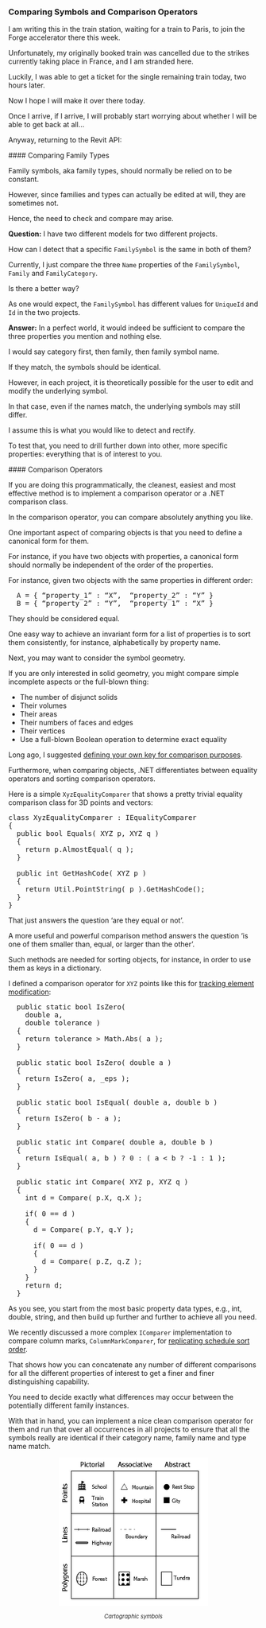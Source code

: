 <head>
<meta http-equiv="Content-Type" content="text/html; charset=utf-8">
<link rel="stylesheet" type="text/css" href="bc.css">
<script src="https://cdn.rawgit.com/google/code-prettify/master/loader/run_prettify.js" type="text/javascript"></script>
<script async src="https://platform.twitter.com/widgets.js" charset="utf-8"></script>
</head>

<!---

twitter:

Comparing Symbols and Comparison Operators in the #RevitAPI #DynamoBim @AutodeskForge @AutodeskRevit #bim #ForgeDevCon http://bit.ly/comparesymbol

Family symbols, aka family types, should normally be relied on to be constant.
However, since families and types can actually be edited at will, they are sometimes not.
Hence, the need to check and compare may arise...

&ndash; 
...

linkedin:

Comparison operators and comparing symbols in the #RevitAPI

http://bit.ly/comparesymbol

Family symbols, aka family types, should normally be relied on to be constant.
However, since families and types can actually be edited at will, they are sometimes not.
Hence, the need to check and compare may arise...

#bim #DynamoBim #ForgeDevCon #Revit #API #IFC #SDK #AI #VisualStudio #Autodesk #AEC #adsk

the [Revit API discussion forum](http://forums.autodesk.com/t5/revit-api-forum/bd-p/160) thread

<p style="font-size: 80%; font-style:italic"></p>

-->

### Comparing Symbols and Comparison Operators

I am writing this in the train station, waiting for a train to Paris, to join the Forge accelerator there this week.

Unfortunately, my originally booked train was cancelled due to the strikes currently taking place in France, and I am stranded here.

Luckily, I was able to get a ticket for the single remaining train today, two hours later.

Now I hope I will make it over there today.

Once I arrive, if I arrive, I will probably start worrying about whether I will be able to get back at all...

Anyway, returning to the Revit API:

####<a name="2"></a> Comparing Family Types

Family symbols, aka family types, should normally be relied on to be constant.

However, since families and types can actually be edited at will, they are sometimes not.

Hence, the need to check and compare may arise.

**Question:** I have two different models for two different projects.

How can I detect that a specific `FamilySymbol` is the same in both of them?

Currently, I just compare the three `Name` properties of the `FamilySymbol`, `Family` and `FamilyCategory`.

Is there a better way?

As one would expect, the `FamilySymbol` has different values for `UniqueId` and `Id` in the two projects.

**Answer:** In a perfect world, it would indeed be sufficient to compare the three properties you mention and nothing else.

I would say category first, then family, then family symbol name.

If they match, the symbols should be identical.

However, in each project, it is theoretically possible for the user to edit and modify the underlying symbol.

In that case, even if the names match, the underlying symbols may still differ.

I assume this is what you would like to detect and rectify.

To test that, you need to drill further down into other, more specific properties: everything that is of interest to you.

####<a name="3"></a> Comparison Operators

If you are doing this programmatically, the cleanest, easiest and most effective method is to implement a comparison operator or a .NET comparison class.

In the comparison operator, you can compare absolutely anything you like.

One important aspect of comparing objects is that you need to define a canonical form for them.

For instance, if you have two objects with properties, a canonical form should normally be independent of the order of the properties.

For instance, given two objects with the same properties in different order:

<pre>
  A = { “property_1” : “X”,  “property_2” : “Y” }
  B = { “property_2” : “Y”,  “property_1” : “X” }
</pre>

They should be considered equal.

One easy way to achieve an invariant form for a list of properties is to sort them consistently, for instance, alphabetically by property name.

Next, you may want to consider the symbol geometry.

If you are only interested in solid geometry, you might compare simple incomplete aspects or the full-blown thing:

- The number of disjunct solids
- Their volumes
- Their areas
- Their numbers of faces and edges
- Their vertices
- Use a full-blown Boolean operation to determine exact equality

Long ago, I
suggested [defining your own key for comparison purposes](https://thebuildingcoder.typepad.com/blog/2012/03/great-ocean-road-and-creating-your-own-key.html#2).

Furthermore, when comparing objects, .NET differentiates between equality operators and sorting comparison operators.

Here is a simple `XyzEqualityComparer` that shows a pretty trivial equality comparison class for 3D points and vectors:

<pre class="code">
class XyzEqualityComparer : IEqualityComparer<XYZ>
{
  public bool Equals( XYZ p, XYZ q )
  {
    return p.AlmostEqual( q );
  }
 
  public int GetHashCode( XYZ p )
  {
    return Util.PointString( p ).GetHashCode();
  }
}
</pre>

That just answers the question ‘are they equal or not’.

A more useful and powerful comparison method answers the question ‘is one of them smaller than, equal, or larger than the other’.

Such methods are needed for sorting objects, for instance, in order to use them as keys in a dictionary.

I defined a comparison operator for `XYZ` points like this 
for [tracking element modification](https://thebuildingcoder.typepad.com/blog/2016/01/tracking-element-modification.html#5.1):

<pre class="code">
  public static bool IsZero(
    double a,
    double tolerance )
  {
    return tolerance > Math.Abs( a );
  }
 
  public static bool IsZero( double a )
  {
    return IsZero( a, _eps );
  }
 
  public static bool IsEqual( double a, double b )
  {
    return IsZero( b - a );
  }
 
  public static int Compare( double a, double b )
  {
    return IsEqual( a, b ) ? 0 : ( a < b ? -1 : 1 );
  }
 
  public static int Compare( XYZ p, XYZ q )
  {
    int d = Compare( p.X, q.X );
 
    if( 0 == d )
    {
      d = Compare( p.Y, q.Y );
 
      if( 0 == d )
      {
        d = Compare( p.Z, q.Z );
      }
    }
    return d;
  }
</pre>

As you see, you start from the most basic property data types, e.g., int, double, string, and then build up further and further to achieve all you need.

We recently discussed a more complex `IComparer` implementation to compare column marks, `ColumnMarkComparer`, 
for [replicating schedule sort order](https://thebuildingcoder.typepad.com/blog/2019/11/dll-conflicts-and-replicating-schedule-sort-order.html#4).

That shows how you can concatenate any number of different comparisons for all the different properties of interest to get a finer and finer distinguishing capability.

You need to decide exactly what differences may occur between the potentially different family instances.

With that in hand, you can implement a nice clean comparison operator for them and run that over all occurrences in all projects to ensure that all the symbols really are identical if their category name, family name and type name match.

<center>
<img src="img/cartographic_symbols.jpg" alt="Cartographic symbols" width="300"> <!--598-->
<p style="font-size: 80%; font-style:italic">Cartographic symbols</p>
</center>
